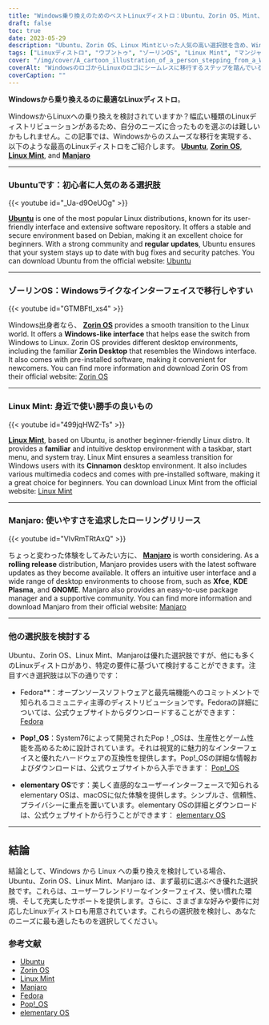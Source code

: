 ```yaml
---
title: "Windows乗り換えのためのベストLinuxディストロ：Ubuntu、Zorin OS、Mint、およびその他。"
draft: false
toc: true
date: 2023-05-29
description: "Ubuntu、Zorin OS、Linux Mintといった人気の高い選択肢を含め、Windowsからの移行に最適なLinuxディストロを、スムーズでユーザーフレンドリーな体験で発見してください。"
tags: ["Linuxディストロ", "ウブントゥ", "ゾーリンOS", "Linux Mint", "マンジャロ", "ウィンドウズ・スイッチ", "初心者のためのLinux", "Linuxオペレーティングシステム", "Ubuntuのダウンロード", "Zorin OS ダウンロード", "Linux Mint ダウンロード", "Manjaro ダウンロード", "Linuxのデスクトップ環境", "Linuxローリングリリース", "リナックスコミュニティ", "Linux対応", "Linuxソフトのリポジトリ", "Linuxのドキュメント", "Linuxのユーザーインターフェース", "Linuxパッケージマネージャ", "WindowsからLinuxへの移行", "Windowsライクなインターフェイス", "Windowsの代替となるLinux", "ユーザーフレンドリーなLinuxディストロ", "Linuxディストロ比較", "Linuxマイグレーションガイド", "Windowsユーザー向けLinux", "Linuxインストールガイド", "Linuxディストリビューションの特徴", "Linuxの利点", "LinuxとWindowsアプリケーションの互換性"]
cover: "/img/cover/A_cartoon_illustration_of_a_person_stepping_from_a_Windows.png"
coverAlt: "WindowsのロゴからLinuxのロゴにシームレスに移行するステップを踏んでいる人の漫画イラスト"
coverCaption: ""
---
```


**Windowsから乗り換えるのに最適なLinuxディストロ**。

WindowsからLinuxへの乗り換えを検討されていますか？幅広い種類のLinuxディストリビューションがあるため、自分のニーズに合ったものを選ぶのは難しいかもしれません。この記事では、Windowsからのスムーズな移行を実現する、以下のような最高のLinuxディストロをご紹介します。 [**Ubuntu**](https://ubuntu.com/download), [**Zorin OS**](https://zorinos.com/), [**Linux Mint**](https://linuxmint.com/download.php), and [**Manjaro**](https://manjaro.org/)

______

### Ubuntuです：初心者に人気のある選択肢

{{< youtube id="_Ua-d9OeUOg" >}}

[**Ubuntu**](https://ubuntu.com/download) is one of the most popular Linux distributions, known for its user-friendly interface and extensive software repository. It offers a stable and secure environment based on Debian, making it an excellent choice for beginners. With a strong community and **regular updates**, Ubuntu ensures that your system stays up to date with bug fixes and security patches. You can download Ubuntu from the official website: [Ubuntu](https://ubuntu.com/download)

______

### ゾーリンOS：Windowsライクなインターフェイスで移行しやすい

{{< youtube id="GTMBFtl_xs4" >}}

Windows出身者なら、 [**Zorin OS**](https://zorinos.com/) provides a smooth transition to the Linux world. It offers a **Windows-like interface** that helps ease the switch from Windows to Linux. Zorin OS provides different desktop environments, including the familiar **Zorin Desktop** that resembles the Windows interface. It also comes with pre-installed software, making it convenient for newcomers. You can find more information and download Zorin OS from their official website: [Zorin OS](https://zorinos.com/)

______

### Linux Mint: 身近で使い勝手の良いもの

{{< youtube id="499jqHWZ-Ts" >}}

[**Linux Mint**](https://linuxmint.com/download.php), based on Ubuntu, is another beginner-friendly Linux distro. It provides a **familiar** and intuitive desktop environment with a taskbar, start menu, and system tray. Linux Mint ensures a seamless transition for Windows users with its **Cinnamon** desktop environment. It also includes various multimedia codecs and comes with pre-installed software, making it a great choice for beginners. You can download Linux Mint from the official website: [Linux Mint](https://linuxmint.com/download.php)

______

### Manjaro: 使いやすさを追求したローリングリリース

{{< youtube id="VIvRmTRtAxQ" >}}

ちょっと変わった体験をしてみたい方に、 [**Manjaro**](https://manjaro.org/) is worth considering. As a **rolling release** distribution, Manjaro provides users with the latest software updates as they become available. It offers an intuitive user interface and a wide range of desktop environments to choose from, such as **Xfce**, **KDE Plasma**, and **GNOME**. Manjaro also provides an easy-to-use package manager and a supportive community. You can find more information and download Manjaro from their official website: [Manjaro](https://manjaro.org/)

______

### 他の選択肢を検討する

Ubuntu、Zorin OS、Linux Mint、Manjaroは優れた選択肢ですが、他にも多くのLinuxディストロがあり、特定の要件に基づいて検討することができます。注目すべき選択肢は以下の通りです：

- Fedora**：オープンソースソフトウェアと最先端機能へのコミットメントで知られるコミュニティ主導のディストリビューションです。Fedoraの詳細については、公式ウェブサイトからダウンロードすることができます： [Fedora](https://getfedora.org/)

- **Pop!_OS**：System76によって開発されたPop！_OSは、生産性とゲーム性能を高めるために設計されています。それは視覚的に魅力的なインターフェイスと優れたハードウェアの互換性を提供します。Pop!_OSの詳細な情報およびダウンロードは、公式ウェブサイトから入手できます： [Pop!_OS](https://pop.system76.com/)

- **elementary OS**です：美しく直感的なユーザーインターフェースで知られるelementary OSは、macOSに似た体験を提供します。シンプルさ、信頼性、プライバシーに重点を置いています。elementary OSの詳細とダウンロードは、公式ウェブサイトから行うことができます： [elementary OS](https://elementary.io/)

______

## 結論

結論として、Windows から Linux への乗り換えを検討している場合、Ubuntu、Zorin OS、Linux Mint、Manjaro は、まず最初に選ぶべき優れた選択肢です。これらは、ユーザーフレンドリーなインターフェイス、使い慣れた環境、そして充実したサポートを提供します。さらに、さまざまな好みや要件に対応したLinuxディストロも用意されています。これらの選択肢を検討し、あなたのニーズに最も適したものを選択してください。

### 参考文献

- [Ubuntu](https://ubuntu.com/download)
- [Zorin OS](https://zorinos.com/)
- [Linux Mint](https://linuxmint.com/download.php)
- [Manjaro](https://manjaro.org/)
- [Fedora](https://getfedora.org/)
- [Pop!_OS](https://pop.system76.com/)
- [elementary OS](https://elementary.io/)
